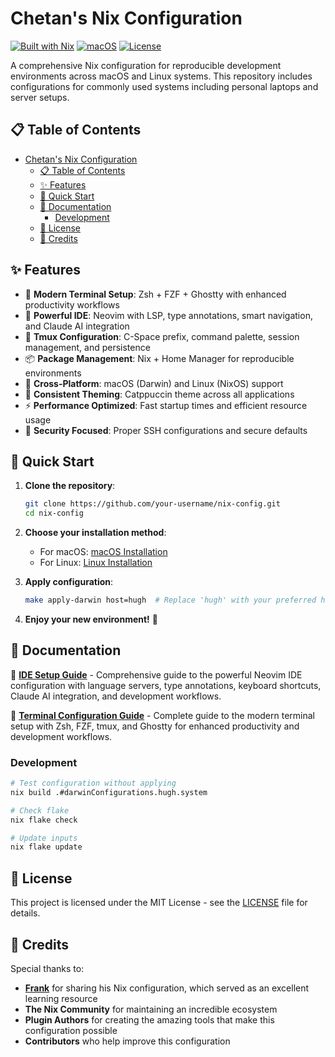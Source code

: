 # Chetan's Nix Configuration

[![Built with Nix](https://img.shields.io/badge/Built_With-Nix-5277C3.svg?logo=nixos&labelColor=73C3D5)](https://nixos.org)
[![macOS](https://img.shields.io/badge/macOS-Monterey+-000000?logo=apple)](https://www.apple.com/macos)
[![License](https://img.shields.io/badge/License-MIT-blue.svg)](LICENSE)

A comprehensive Nix configuration for reproducible development environments across macOS and Linux systems. This repository includes configurations for commonly used systems including personal laptops and server setups.

## 📋 Table of Contents

- [Chetan's Nix Configuration](#chetans-nix-configuration)
  - [📋 Table of Contents](#-table-of-contents)
  - [✨ Features](#-features)
  - [🚀 Quick Start](#-quick-start)
  - [📖 Documentation](#-documentation)
    - [Development](#development)
  - [📜 License](#-license)
  - [🙏 Credits](#-credits)

## ✨ Features

- 🚀 **Modern Terminal Setup**: Zsh + FZF + Ghostty with enhanced productivity workflows
- 🧠 **Powerful IDE**: Neovim with LSP, type annotations, smart navigation, and Claude AI integration
- 🎯 **Tmux Configuration**: C-Space prefix, command palette, session management, and persistence
- 📦 **Package Management**: Nix + Home Manager for reproducible environments
- 🔧 **Cross-Platform**: macOS (Darwin) and Linux (NixOS) support
- 🎨 **Consistent Theming**: Catppuccin theme across all applications
- ⚡ **Performance Optimized**: Fast startup times and efficient resource usage
- 🔐 **Security Focused**: Proper SSH configurations and secure defaults


## 🚀 Quick Start

1. **Clone the repository**:
   ```bash
   git clone https://github.com/your-username/nix-config.git
   cd nix-config
   ```

2. **Choose your installation method**:
   - For macOS: [macOS Installation](#macos-installation)
   - For Linux: [Linux Installation](#linux-installation)

3. **Apply configuration**:
   ```bash
   make apply-darwin host=hugh  # Replace 'hugh' with your preferred host
   ```

4. **Enjoy your new environment!** 🎉

## 📖 Documentation

📖 **[IDE Setup Guide](docs/ide.md)** - Comprehensive guide to the powerful Neovim IDE configuration with language servers, type annotations, keyboard shortcuts, Claude AI integration, and development workflows.

🚀 **[Terminal Configuration Guide](docs/terminal.md)** - Complete guide to the modern terminal setup with Zsh, FZF, tmux, and Ghostty for enhanced productivity and development workflows.

### Development

```bash
# Test configuration without applying
nix build .#darwinConfigurations.hugh.system

# Check flake
nix flake check

# Update inputs
nix flake update
```

## 📜 License

This project is licensed under the MIT License - see the [LICENSE](LICENSE) file for details.

## 🙏 Credits

Special thanks to:

- **[Frank](https://github.com/fmoda3/nix-configs)** for sharing his Nix configuration, which served as an excellent learning resource
- **The Nix Community** for maintaining an incredible ecosystem
- **Plugin Authors** for creating the amazing tools that make this configuration possible
- **Contributors** who help improve this configuration
